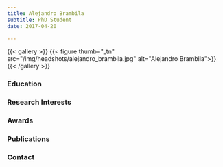 ```yaml
---
title: Alejandro Brambila
subtitle: PhD Student
date: 2017-04-20

---
```



{{< gallery >}}
  {{< figure thumb="_tn" src="/img/headshots/alejandro_brambila.jpg" alt="Alejandro Brambila">}}
{{< /gallery >}} 

<!--more-->
### Education


### Research Interests


### Awards


### Publications


### Contact
